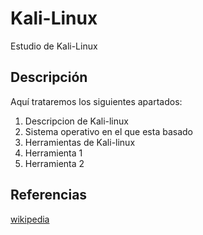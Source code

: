 # Kali-Linux
Estudio de Kali-Linux
## Descripción
Aquí trataremos los siguientes apartados:
1. Descripcion de Kali-linux
2. Sistema operativo en el que esta basado
3. Herramientas de Kali-linux
4. Herramienta 1
5. Herramienta 2

## Referencias
[wikipedia](https://es.wikipedia.org/wiki/Kali_Linux)
